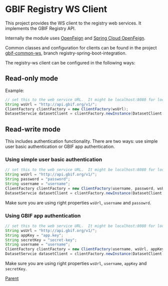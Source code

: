 # GBIF Registry WS Client

This project provides the WS client to the registry web services.
It implements the GBIF Registry API.

Internally the module uses [OpenFeign](https://github.com/OpenFeign/feign)
and [Spring Cloud OpenFeign](https://cloud.spring.io/spring-cloud-openfeign/reference/html/).

Common classes and configuration for clients can be found
in the project [gbif-common-ws](https://github.com/gbif/gbif-common-ws),
branch registry-spring-boot-integration.

The registry-ws client can be configured in the following ways:

## Read-only mode

Example:

```java
// set this to the web service URL.  It might be localhost:8080 for local development
String wsUrl = "http://api.gbif.org/v1/";
ClientFactory clientFactory = new ClientFactory(wsUrl);
DatasetServcie datasetClient = clientFactory.newInstance(DatasetClient.class);
```

## Read-write mode

This includes authentication functionality.
There are two ways: use simple user basic authentication or GBIF app authentication.

### Using simple user basic authentication

```java
// set this to the web service URL.  It might be localhost:8080 for local development
String wsUrl = "http://api.gbif.org/v1/";
String password = "password";
String username = "username";
ClientFactory clientFactory = new ClientFactory(username, password, wsUrl);
DatasetServcie datasetClient = clientFactory.newInstance(DatasetClient.class);
```

Make sure you are using right properties `wsUrl`, `username` and `passowrd`.

### Using GBIF app authentication

```java
// set this to the web service URL.  It might be localhost:8080 for local development
String wsUrl = "http://api.gbif.org/v1/";
String appKey = "app.key";
String secretKey = "secret-key";
String username = "username";
ClientFactory clientFactory = new ClientFactory(username, wsUrl, appKey, secretKey);
DatasetServcie datasetClient = clientFactory.newInstance(DatasetClient.class);
```

Make sure you are using right properties `wsUrl`, `username`, `appKey` and `secretKey`.


[Parent](../README.md)


